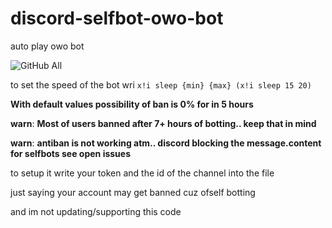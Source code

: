 # discord-selfbot-owo-bot
auto play owo bot

![GitHub All](https://img.shields.io/github/downloads/sudo-do/discord-selfbot-owo-bot/total?label=Total%20Downloads&style=for-the-badge)

to set the speed of the bot wri
`x!i sleep {min} {max} (x!i sleep 15 20)`

**With default values possibility of ban is 0% for in 5 hours**

**warn**: **Most of users banned after 7+ hours of botting.. keep that in mind**

**warn**: **antiban is not working atm.. discord blocking the message.content for selfbots see open issues**

to setup it write your token and the id of the channel into the file 

just saying your account may get banned cuz ofself botting

and im not updating/supporting this code
